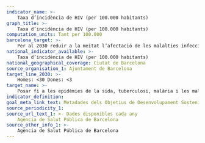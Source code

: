 ```yaml
---
indicator_name: >-
    Taxa d’incidència de HIV (per 100.000 habitants)
graph_title: >-
    Taxa d’incidència de HIV (per 100.000 habitants)
computation_units: Tant per 100.000
barcelona_target: >-
    Per al 2030 reduir a la meitat l’afectació de les malalties infeccioses
national_indicator_available: >-
    Taxa d’incidència de HIV (per 100.000 habitants)
national_geographical_coverage: Ciutat de Barcelona
source_organisation_1: Ajuntament de Barcelona
target_line_2030: >-
    Homes: <30 Dones: <3
target_name: >-
    Posar fi a les epidèmies de la sida, tuberculosi, malària i les malalties tropicals desateses, i combatre l’hepatitis, les malalties transmeses per l’aigua i altres malalties transmissibles
indicator_definition:
goal_meta_link_text: Metadades dels Objetius de Desenvolupament Sostenible de les Nacions Unides (pdf 894kB)
source_periodicity_1: 
source_url_text_1: >- Dades disponibles cada any
    Agència de Salut Pública de Barcelona 
source_other_info_1: >-
    Agència de Salut Pública de Barcelona
---
```

